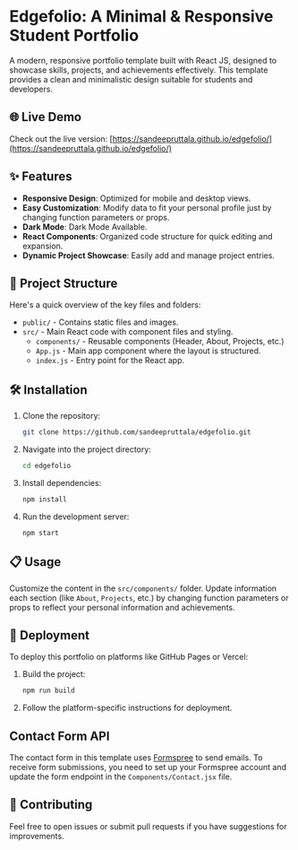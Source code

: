 # Edgefolio: A Minimal & Responsive Student Portfolio

A modern, responsive portfolio template built with React JS, designed to showcase skills, projects, and achievements effectively. This template provides a clean and minimalistic design suitable for students and developers.

## 🌐 Live Demo
Check out the live version: [https://sandeepruttala.github.io/edgefolio/](https://sandeepruttala.github.io/edgefolio/)

## ✨ Features
- **Responsive Design**: Optimized for mobile and desktop views.
- **Easy Customization**: Modify data to fit your personal profile just by changing function parameters or props.
- **Dark Mode**: Dark Mode Available.
- **React Components**: Organized code structure for quick editing and expansion.
- **Dynamic Project Showcase**: Easily add and manage project entries.

## 📂 Project Structure
Here's a quick overview of the key files and folders:
- `public/` - Contains static files and images.
- `src/` - Main React code with component files and styling.
  - `components/` - Reusable components (Header, About, Projects, etc.)
  - `App.js` - Main app component where the layout is structured.
  - `index.js` - Entry point for the React app.

## 🛠️ Installation

1. Clone the repository:
   ```bash
   git clone https://github.com/sandeepruttala/edgefolio.git
   ```
2. Navigate into the project directory:
   ```bash
   cd edgefolio
   ```
3. Install dependencies:
   ```bash
   npm install
   ```
4. Run the development server:
   ```bash
   npm start
   ```

## 📋 Usage
Customize the content in the `src/components/` folder. Update information each section (like `About`, `Projects`, etc.) by changing function parameters or props to reflect your personal information and achievements.

## 🚀 Deployment
To deploy this portfolio on platforms like GitHub Pages or Vercel:

1. Build the project:
   ```bash
   npm run build
   ```
2. Follow the platform-specific instructions for deployment.

## Contact Form API
The contact form in this template uses [Formspree](https://formspree.io/) to send emails. To receive form submissions, you need to set up your Formspree account and update the form endpoint in the `Components/Contact.jsx` file.

## 🤝 Contributing
Feel free to open issues or submit pull requests if you have suggestions for improvements.
